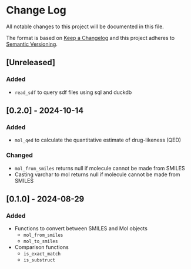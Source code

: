 # Change Log

All notable changes to this project will be documented in this file.

The format is based on [Keep a Changelog](http://keepachangelog.com/)
and this project adheres to [Semantic Versioning](http://semver.org/).

## [Unreleased]

### Added

- `read_sdf` to query sdf files using sql and duckdb

## [0.2.0] - 2024-10-14

### Added

- `mol_qed` to calculate the quantitative estimate of drug-likeness (QED)

### Changed

- `mol_from_smiles` returns null if molecule cannot be made from SMILES
- Casting varchar to mol returns null if molecule cannot be made from SMILES

## [0.1.0] - 2024-08-29

### Added

- Functions to convert between SMILES and Mol objects
  - `mol_from_smiles`
  - `mol_to_smiles`
- Comparison functions
  - `is_exact_match`
  - `is_substruct`
